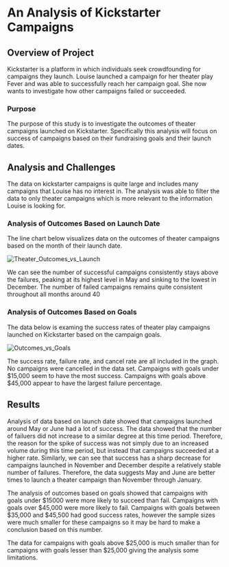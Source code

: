 # An Analysis of Kickstarter Campaigns

## Overview of Project
Kickstarter is a platform in which individuals seek crowdfounding for campaigns they launch. 
Louise launched a campaign for her theater play Fever and was able to successfully reach her campaign goal.
She now wants to investigate how other campaigns failed or succeeded.

### Purpose
The purpose of this study is to investigate the outcomes of theater campaigns launched on Kickstarter.
Specifically this analysis will focus on success of campaigns based on their fundraising goals and their launch dates.

## Analysis and Challenges
The data on kickstarter campaigns is quite large and includes many campaigns that Louise has no interest in.
The analysis was able to filter the data to only theater campaigns which is more relevant to the information Louise is looking for.

### Analysis of Outcomes Based on Launch Date

The line chart below visualizes data on the outcomes of theater campaigns based on the month of their launch date.

![Theater_Outcomes_vs_Launch](https://user-images.githubusercontent.com/96553988/148715116-d8ba9ea8-bdd6-4a8e-8a88-041665785d64.png)

We can see the number of successful campaigns consistently stays above the failures, peaking at its highest level in May and sinking to the lowest in December.
The number of failed campaigns remains quite consistent throughout all months around 40
### Analysis of Outcomes Based on Goals

The data below is examing the success rates of theater play campaigns launched on Kickstarter based on the campaign goals. 

![Outcomes_vs_Goals](https://user-images.githubusercontent.com/96553988/148714856-72b8a0c8-8648-4b60-a6e8-681cc25b21c9.png)

The success rate, failure rate, and cancel rate are all included in the graph. 
No campaigns were cancelled in the data set. 
Campaigns with goals under $15,000 seem to have the most success.
Campaigns with goals above $45,000 appear to have the largest failure percentage.

## Results

Analysis of data based on launch date showed that campaigns launched around May or June had a lot of success.
The data showed that the number of failuers did not increase to a similar degree at this time period.
Therefore, the reason for the spike of success was not simply due to an increased volume during this time period, but instead that campaigns succeeded at a higher rate.
Similarly, we can see that success has a sharp decrease for campaigns launched in November and December despite a relatively stable number of failures.
Therefore, the data suggests May and June are better times to launch a theater campaign than November through January. 

The analysis of outcomes based on goals showed that campaigns with goals under $15000 were more likely to succeed than fail.
Campaigns with goals over $45,000 were more likely to fail. 
Campaigns with goals between $35,000 and $45,500 had good success rates, however the sample sizes were much smaller for these campaigns so it may be hard to make a conclusion based on this number. 

The data for campaigns with goals above $25,000 is much smaller than for campaigns with goals lesser than $25,000 giving the analysis some limitations. 

